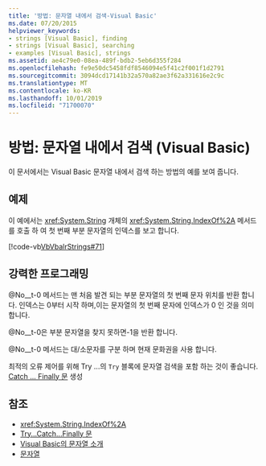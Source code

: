 ```yaml
---
title: '방법: 문자열 내에서 검색-Visual Basic'
ms.date: 07/20/2015
helpviewer_keywords:
- strings [Visual Basic], finding
- strings [Visual Basic], searching
- examples [Visual Basic], strings
ms.assetid: ae4c79e0-08ea-489f-bdb2-5eb6d355f284
ms.openlocfilehash: fe9e50dc5458fdf8546094e5f41c2f001f1d2791
ms.sourcegitcommit: 3094dcd17141b32a570a82ae3f62a331616e2c9c
ms.translationtype: MT
ms.contentlocale: ko-KR
ms.lasthandoff: 10/01/2019
ms.locfileid: "71700070"
---
```

# <a name="how-to-search-within-a-string-visual-basic"></a>방법: 문자열 내에서 검색 (Visual Basic)

이 문서에서는 Visual Basic 문자열 내에서 검색 하는 방법의 예를 보여 줍니다.

## <a name="example"></a>예제

이 예에서는 <xref:System.String> 개체의 <xref:System.String.IndexOf%2A> 메서드를 호출 하 여 첫 번째 부분 문자열의 인덱스를 보고 합니다.

 [!code-vb[VbVbalrStrings#71](~/samples/snippets/visualbasic/VS_Snippets_VBCSharp/VbVbalrStrings/VB/Class2.vb#71)]

## <a name="robust-programming"></a>강력한 프로그래밍

@No__t-0 메서드는 맨 처음 발견 되는 부분 문자열의 첫 번째 문자 위치를 반환 합니다. 인덱스는 0부터 시작 하며,이는 문자열의 첫 번째 문자에 인덱스가 0 인 것을 의미 합니다.

@No__t-0은 부분 문자열을 찾지 못하면-1을 반환 합니다.

@No__t-0 메서드는 대/소문자를 구분 하며 현재 문화권을 사용 합니다.

최적의 오류 제어를 위해 Try ...의 `Try` 블록에 문자열 검색을 포함 하는 것이 좋습니다. [ Catch ... Finally 문](../../../language-reference/statements/try-catch-finally-statement.md) 생성

## <a name="see-also"></a>참조

- <xref:System.String.IndexOf%2A>
- [Try...Catch...Finally 문](../../../language-reference/statements/try-catch-finally-statement.md)
- [Visual Basic의 문자열 소개](introduction-to-strings.md)
- [문자열](index.md)
